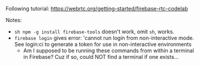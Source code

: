 Following tutorial: https://webrtc.org/getting-started/firebase-rtc-codelab

Notes:
* `sh npm -g install firebase-tools` doesn't work, omit `sh`, works.
* `firebase login` gives error: 'cannot run login from non-interactive mode.  See login:ci to generate a token for use in non-interactive environments
	* Am I supposed to be running these commands from within a terminal in Firebase?  Cuz if so, could NOT find a terminal if one exists...
